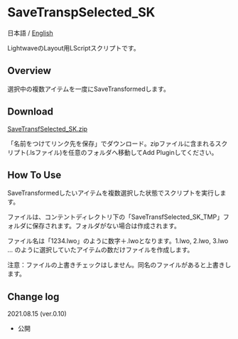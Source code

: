 # SaveTranspSelected_SK

 日本語 / [English](README.md)

LightwaveのLayout用LScriptスクリプトです。

## Overview

選択中の複数アイテムを一度にSaveTransformedします。

## Download

[SaveTransfSelected_SK.zip](SaveTransfSelected_SK.zip)

「名前をつけてリンク先を保存」でダウンロード。zipファイルに含まれるスクリプト(.lsファイル)を任意のフォルダへ移動してAdd Pluginしてください。

## How To Use

SaveTransformedしたいアイテムを複数選択した状態でスクリプトを実行します。

ファイルは、コンテントディレクトリ下の「SaveTransfSelected_SK_TMP」フォルダに保存されます。フォルダがない場合は作成されます。

ファイル名は「1234.lwo」のように数字＋.lwoとなります。1.lwo, 2.lwo, 3.lwo ... のように選択していたアイテムの数だけファイルを作成します。

注意：ファイルの上書きチェックはしません。同名のファイルがあると上書きします。

## Change log

2021.08.15 (ver.0.10)

- 公開
